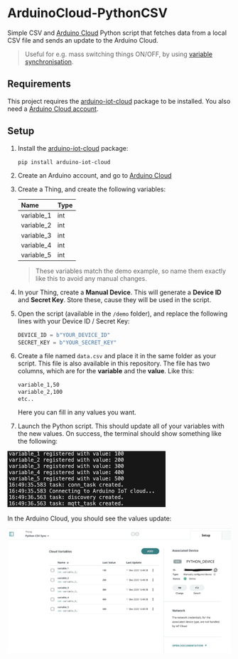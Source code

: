 # ArduinoCloud-PythonCSV

Simple CSV and [Arduino Cloud](https://app.arduino.cc/) Python script that fetches data from a local CSV file and sends an update to the Arduino Cloud.

> Useful for e.g. mass switching things ON/OFF, by using [variable synchronisation](https://docs.arduino.cc/arduino-cloud/cloud-interface/variables#variable-synchronisation).

## Requirements

This project requires the [arduino-iot-cloud](https://pypi.org/project/arduino-iot-cloud/) package to be installed. You also need a [Arduino Cloud account](https://app.arduino.cc/).

## Setup

1. Install the [arduino-iot-cloud](https://pypi.org/project/arduino-iot-cloud/) package:

    ```sh
    pip install arduino-iot-cloud
    ```

2. Create an Arduino account, and go to [Arduino Cloud](https://app.arduino.cc/)
3. Create a Thing, and create the following variables:

    | Name       | Type |
    | ---------- | ---- |
    | variable_1 | int  |
    | variable_2 | int  |
    | variable_3 | int  |
    | variable_4 | int  |
    | variable_5 | int  |

    > These variables match the demo example, so name them exactly like this to avoid any manual changes.

4. In your Thing, create a **Manual Device**. This will generate a **Device ID** and **Secret Key**. Store these, cause they will be used in the script.
5. Open the script (available in the `/demo` folder), and replace the following lines with your Device ID / Secret Key:
   ```python
   DEVICE_ID = b"YOUR_DEVICE_ID"
   SECRET_KEY = b"YOUR_SECRET_KEY"
   ```
6. Create a file named `data.csv` and place it in the same folder as your script. This file is also available in this repository. The file has two columns, which are for the **variable** and the **value**. Like this:

    ```csv
    variable_1,50
    variable_2,100
    etc..
    ```

    Here you can fill in any values you want.

7. Launch the Python script. This should update all of your variables with the new values. On success, the terminal should show something like the following:

![](assets/terminal.png)

In the Arduino Cloud, you should see the values update:

![](assets/cloud.png)
